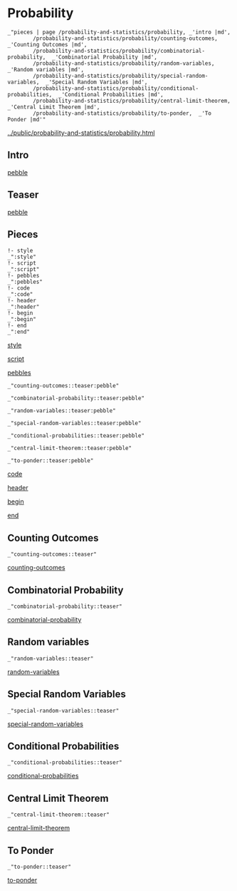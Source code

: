 # Probability

    _"pieces | page /probability-and-statistics/probability, _'intro |md',
            /probability-and-statistics/probability/counting-outcomes,  _'Counting Outcomes |md',
            /probability-and-statistics/probability/combinatorial-probability,  _'Combinatorial Probability |md',
            /probability-and-statistics/probability/random-variables,  _'Random variables |md',
            /probability-and-statistics/probability/special-random-variables,  _'Special Random Variables |md',
            /probability-and-statistics/probability/conditional-probabilities,  _'Conditional Probabilities |md',
            /probability-and-statistics/probability/central-limit-theorem,  _'Central Limit Theorem |md',
            /probability-and-statistics/probability/to-ponder,  _'To Ponder |md'"

[../public/probability-and-statistics/probability.html](# "save:")


## Intro

[pebble]()

## Teaser

[pebble]()

## Pieces

    !- style
    _":style"
    !- script
    _":script"
    !- pebbles
    _":pebbles"
    !- code
    _":code"
    !- header
    _":header"
    !- begin
    _":begin"
    !- end
    _":end"

[style]() 

[script]()

[pebbles]()

    _"counting-outcomes::teaser:pebble"

    _"combinatorial-probability::teaser:pebble"

    _"random-variables::teaser:pebble"

    _"special-random-variables::teaser:pebble"

    _"conditional-probabilities::teaser:pebble"

    _"central-limit-theorem::teaser:pebble"

    _"to-ponder::teaser:pebble"


[code]()



[header]()

[begin]()

[end]()

## Counting Outcomes

    _"counting-outcomes::teaser"


[counting-outcomes](pages/probability-and-statistics_probability_counting-outcomes.md "load:")

## Combinatorial Probability

    _"combinatorial-probability::teaser"


[combinatorial-probability](pages/probability-and-statistics_probability_combinatorial-probability.md "load:")

## Random variables

    _"random-variables::teaser"


[random-variables](pages/probability-and-statistics_probability_random-variables.md "load:")

## Special Random Variables

    _"special-random-variables::teaser"


[special-random-variables](pages/probability-and-statistics_probability_special-random-variables.md "load:")

## Conditional Probabilities

    _"conditional-probabilities::teaser"


[conditional-probabilities](pages/probability-and-statistics_probability_conditional-probabilities.md "load:")

## Central Limit Theorem

    _"central-limit-theorem::teaser"


[central-limit-theorem](pages/probability-and-statistics_probability_central-limit-theorem.md "load:")

## To Ponder

    _"to-ponder::teaser"


[to-ponder](pages/probability-and-statistics_probability_to-ponder.md "load:")